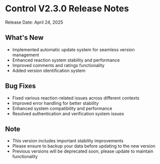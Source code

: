 # Control V2.3.0 Release Notes

Release Date: April 24, 2025

## What's New
- Implemented automatic update system for seamless version management
- Enhanced reaction system stability and performance
- Improved comments and ratings functionality
- Added version identification system

## Bug Fixes
- Fixed various reaction-related issues across different contexts
- Improved error handling for better stability
- Enhanced system compatibility and performance
- Resolved authentication and verification system issues

## Note
- This version includes important stability improvements
- Please ensure to backup your data before updating to the new version
- Previous versions will be deprecated soon, please update to maintain functionality
